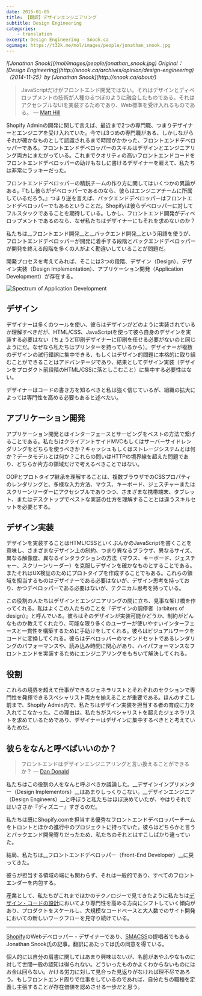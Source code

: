 ```yaml
---
date: 2015-01-05
title: 【翻訳】デザインエンジニアリング
subtitle: Design Engineering
categories: 
    - translation
excerpt: Design Engineering - Snook.ca
ogimage: https://t32k.me/mol/images/people/jonathan_snook.jpg
---
```


<cite class="citation">
![Jonathan Snook](/mol/images/people/jonathan_snook.jpg)
Original：[Design Engineering](http://snook.ca/archives/opinion/design-engineering)（<time>2014-11-25</time>）by [Jonathan Snook](http://snook.ca/about/)
</cite>

> JavaScriptだけがフロントエンド開発ではない。それはデザインとディベロップメントの技術が人種のるつぼのように融合したものである。それはアクセシブルなUIを実装するためであり、Web標準を受け入れるものである。  — [Matt Hill](https://twitter.com/matthillco/status/480986847473303552)

Shopify Adminの開発に関して言えば、最近まで2つの専門職、つまりデザイナーとエンジニアを受け入れていた。今では3つめの専門職がある、しかしながらそれが確かなものとして認識されるまで時間がかかった、フロントエンドデベロッパーである。フロントエンドデベロッパーのスキルはデザインとエンジニアリング両方にまたがっている。これまでクオリティの高いフロントエンドコードをフロントエンドデベロッパーの助けもなしに書けるデザイナーを雇えて、私たちは非常にラッキーだった。

フロントエンドデベロッパーの精鋭チームの作り方に関してはいくつかの異論がある。『もし彼らがデベロッパーであるのなら、彼らはエンジニアチームに所属しているだろう。』つまり逆を言えば、バックエンドデベロッパーはフロントエンドデベロッパーでもあるということだ。Shopifyは彼らデベロッパーに対してフルスタックであることを期待している。しかし、フロントエンド開発がディベロップメントであるのなら、なぜ私たちはデザイナーにもそれを求めないのか？

私たちは__フロントエンド開発__と__バックエンド開発__という用語を使うが、フロントエンドデベロッパーが開発に着手する段階とバックエンドデベロッパーが開発を終える段階を多くの人がよく勘違いしていることが問題だ。

開発プロセスを考えてみれば、そこには3つの段階、デザイン（Design）、デザイン実装（Design Implementation）、アプリケーション開発（Application Development）が存在する。

![Spectrum of Application Development](/mol/images/2015/0105-01.png)

## デザイン

デザイナーは多くのツールを使い、彼らはデザインがどのように実装されているか理解すべきだが、HTML/CSS、JavaScriptを使って彼ら自身のデザインを実装する必要はない（ちょうど印刷デザイナーに印刷を任せる必要がないのと同じようにだ。なぜなら私たちはプリンターを持っているから）。デザイナーが複数のデザインの試行錯誤に集中できる、もしくはデザイン的問題に本格的に取り組むことができることはアドバンテージであり、結果としてデザイン実装（デザインをプロダクト前段階のHTML/CSSに落としこむこと）に集中する必要性はない。

デザイナーはコードの書き方を知るべきと私は強く信じているが、組織の拡大によっては専門性を高める必要もあると述べたい。

## アプリケーション開発

アプリケーション開発とはインターフェースとサービングをベストの方法で繋げることである。私たちはクライアントサイドMVCもしくはサーバーサイドレンダリングをどちらを使うべきか？キャッシュもしくはストレージシステムとは何か？データモデルとは何か？これらの問いはHTTPの境界線を超えた問題であり、どちらか片方の領域だけで考えるべきことではない。

OOPとプロトタイプ継承を理解することは、複数ブラウザでのCSSプロパティのレンダリングと、多様な入力方法、マウス、キーボード、ジェスチャーまたはスクリーンリーダーにアクセシブルでありつつ、さまざまな携帯端末、タブレット、またはデスクトップでベストな実装の仕方を理解することとは違うスキルセットを必要とする。

## デザイン実装

デザインを実装することはHTML/CSSといくぶんかのJavaScriptを書くことを意味し、さまざまなデザイン上の制約、つまり異なるブラウザ、異なるサイズ、異なる解像度、異なるインタラクションの方法（マウス、キーボード、ジェスチャー、スクリーンリーダー）を克服しデザインを確かなものとすることである。またそれはUX検証のためにプロトタイプを作成することでもある。これらの領域を担当するものはデザイナーである必要はないが、デザイン思考を持っており、かつデベロッパーである必要はないが、テクニカル思考を持っている。

この役割の人たちはデザインとエンジニアリングの間に立ち、見事な架け橋を作ってくれる。私はよくこの人たちのことを『デザインの調停者（arbiters of design）』と呼んでいる。彼らはそのデザインが実装可能かどうか、制約がどんなものか教えてくれたり、可能な限り多くのユーザーが使いやすいインターフェースと一貫性を構築するために手助けをしてくれる。彼らはビジュアルワークをコードに変換してくれる。彼らはデベロッパーのマインドセットであるレンダリングのパフォーマンスや、読み込み時間に関心があり、ハイパフォーマンスなフロントエンドを実装するためにエンジニアリングをもちいて解決してくれる。


## 役割

これらの境界を超えて仕事ができるジェネラリストとそれぞれのセクションで専門性を発揮できるスペシャリスト両方を揃えることが重要である。ほんのすこし前まで、Shopify Admin内で、私たちはデザイン実装を担当する者の育成に力を入れてこなかった。この理由は、私たちがスペシャリストを超えたジェネラリストを求めているためであり、デザイナーはデザインに集中するべきとと考えているためだ。

## 彼らをなんと呼べばいいのか？

> フロントエンドはデザインエンジニアリングと言い換えることができるか？  — [Dan Donald](https://twitter.com/hereinthehive/status/481509193774792705)

私たちはこの役割の人をなんと呼ぶべきか議論した。__デザインインプリメンター（Design Implementors）__はあまりしっくりこない。__デザインエンジニア（Design Engineers）__と呼ぼうと私たちはほぼ決めていたが、やはりそれではいささか『ディズニー』すぎるのだ。

私たちは既にShopify.comを担当する優秀なフロントエンドデベロッパーチームをトロントとほかの進行中のプロジェクトに持っていた。彼らはどちらかと言うとバックエンド開発寄りだったため、私たちのそれとはすこしばかり違っていた。

結局、私たちは__フロントエンドデベロッパー（Front-End Developer）__に戻ってきた。

彼らが担当する領域の端にも関わらず、それは一般的であり、すべてのフロントエンダーを内包する。

産業として、私たちがこれまでほかのテクノロジーで見てきたように私たちは[デザイン・コードの設計](https://github.com/micahgodbolt/front-end-architecture)においてより専門性を高める方向にシフトしていく傾向があり、プロダクトをスケールし、大規模なコードベースと大人数でのサイト開発においての新しいワークフローを見守り続けている。

***

[Shopify](http://www.shopify.com/)のWebデベロッパー・デザイナーであり、[SMACSS](https://smacss.com/ja)の提唱者でもあるJonathan Snook氏の記事。翻訳にあたっては氏の同意を得ている。

個人的には自分の肩書に関してはあまり興味はないが、名前があやふやなものに対して世間一般の認知は得られない。どういったものかよくわからないものにはお金は回らない。かける労力に対して見合った見返りがなければ理不尽であろう。もしフロントエンド周りで仕事をしているのであれば、自分たちの職種を定義し主張することが存在価値を認めさせる一歩だと思う。

